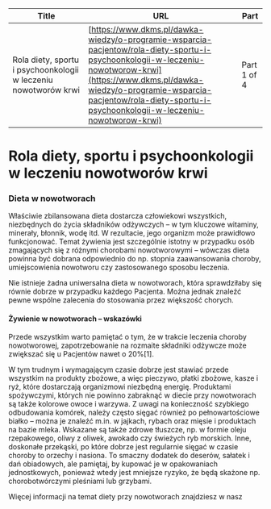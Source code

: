 | **Title**       | **URL**           | **Part**              |
|-----------------|-------------------|-----------------------|
| Rola diety, sportu i psychoonkologii w leczeniu nowotworów krwi         | [https://www.dkms.pl/dawka-wiedzy/o-programie-wsparcia-pacjentow/rola-diety-sportu-i-psychoonkologii-w-leczeniu-nowotworow-krwi](https://www.dkms.pl/dawka-wiedzy/o-programie-wsparcia-pacjentow/rola-diety-sportu-i-psychoonkologii-w-leczeniu-nowotworow-krwi)    | Part 1 of 4          |

# Rola diety, sportu i psychoonkologii w leczeniu nowotworów krwi

### Dieta w nowotworach


Właściwie zbilansowana dieta dostarcza człowiekowi wszystkich, niezbędnych do życia składników odżywczych – w tym kluczowe witaminy, minerały, błonnik, wodę itd. W rezultacie, jego organizm może prawidłowo funkcjonować. Temat żywienia jest szczególnie istotny w przypadku osób zmagających się z różnymi chorobami nowotworowymi – wówczas dieta powinna być dobrana odpowiednio do np. stopnia zaawansowania choroby, umiejscowienia nowotworu czy zastosowanego sposobu leczenia.


Nie istnieje żadna uniwersalna dieta w nowotworach, która sprawdziłaby się równie dobrze w przypadku każdego Pacjenta. Można jednak znaleźć pewne wspólne zalecenia do stosowania przez większość chorych.


#### Żywienie w nowotworach – wskazówki


Przede wszystkim warto pamiętać o tym, że w trakcie leczenia choroby nowotworowej, zapotrzebowanie na rozmaite składniki odżywcze może zwiększać się u Pacjentów nawet o 20%\[1]. 


W tym trudnym i wymagającym czasie dobrze jest stawiać przede wszystkim na produkty zbożowe, a więc pieczywo, płatki zbożowe, kasze i ryż, które dostarczają organizmowi niezbędną energię. Produktami spożywczymi, których nie powinno zabraknąć w diecie przy nowotworach są także kolorowe owoce i warzywa. Z uwagi na konieczność szybkiego odbudowania komórek, należy często sięgać również po pełnowartościowe białko – można je znaleźć m.in. w jajkach, rybach oraz mięsie i produktach na bazie mleka. Wskazane są także zdrowe tłuszcze, np. w formie oleju rzepakowego, oliwy z oliwek, awokado czy świeżych ryb morskich. Inne, doskonałe przekąski, po które dobrze jest regularnie sięgać w czasie choroby to orzechy i nasiona. To smaczny dodatek do deserów, sałatek i dań obiadowych, ale pamiętaj, by kupować je w opakowaniach jednostkowych, ponieważ wtedy jest mniejsze ryzyko, że będą skażone np. chorobotwórczymi pleśniami lub grzybami. 


Więcej informacji na temat diety przy nowotworach znajdziesz w nasz